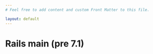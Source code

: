 ```yaml
---
# Feel free to add content and custom Front Matter to this file.

layout: default
---
```


# Rails main (pre 7.1)

<changelog-app data-seed="{{ site.data.merges_main | jsonify | escape}}"></changelog-app>

